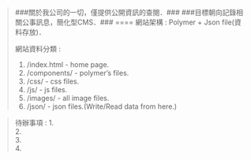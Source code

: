 >###關於我公司的一切，僅提供公開資訊的查閱．###
>###目標朝向記錄相關公事訊息，簡化型CMS．###
====
>網站架構 : 
>Polymer + Json file(資料存放)．
>
>網站資料分類 :  
>1. \/index.html - home page.  
>2. \/components/ - polymer’s files.  
>3. \/css/ - css files.  
>4. \/js/ - js files.  
>5. \/images/ - all image files.  
>6. \/json/ - json files.(Write/Read data from here.)  

>待辦事項 : 
>1.  
>2.  
>3.  
>4.  
